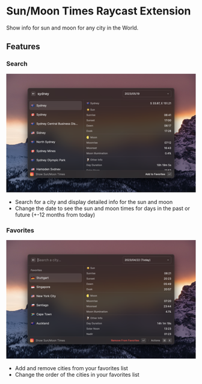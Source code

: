 # Sun/Moon Times Raycast Extension

Show info for sun and moon for any city in the World.

## Features

### Search
![Search](assets/sun-moon-times-1.png)
- Search for a city and display detailed info for the sun and moon
- Change the date to see the sun and moon times for days in the past or future (+-12 months from today)

### Favorites
![Favorites](assets/sun-moon-times-2.png)
- Add and remove cities from your favorites list
- Change the order of the cities in your favorites list


